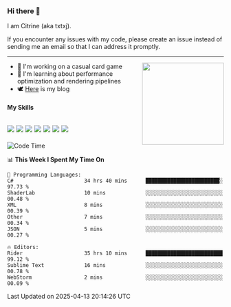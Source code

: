 ### Hi there 👋

I am Citrine (aka txtxj).

If you encounter any issues with my code, please create an issue instead of sending me an email so that I can address it promptly.

---

<img align="right" height="190" src="http://github-profile-summary-cards.vercel.app/api/cards/stats?username=txtxj&theme=vue">

- 🌱 I'm working on a casual card game
- 📖 I'm learning about performance optimization and rendering pipelines
- 🕊️ [Here](https://txtxj.top) is my blog

#### My Skills

![](https://img.shields.io/badge/Unity-000000?logo=unity&logoColor=fff)
![](https://img.shields.io/badge/C%23-239120?logo=csharp&logoColor=fff)
![](https://img.shields.io/badge/Python-3e74a2?logo=python&logoColor=fff)
![](https://img.shields.io/badge/C++-65318e?logo=cplusplus&logoColor=fff)
![](https://img.shields.io/badge/Vue-4FC08D?logo=vuedotjs&logoColor=fff)
![](https://img.shields.io/badge/Blender-f5792a?logo=blender&logoColor=fff)
![](https://img.shields.io/badge/MS%20SQL-cc2927?logo=microsoftsqlserver&logoColor=fff)
---

<!--START_SECTION:waka-->
![Code Time](http://img.shields.io/badge/Code%20Time-2%2C715%20hrs%207%20mins-blue)

📊 **This Week I Spent My Time On** 

```text
💬 Programming Languages: 
C#                       34 hrs 40 mins      ████████████████████████░   97.73 % 
ShaderLab                10 mins             ░░░░░░░░░░░░░░░░░░░░░░░░░   00.48 % 
XML                      8 mins              ░░░░░░░░░░░░░░░░░░░░░░░░░   00.39 % 
Other                    7 mins              ░░░░░░░░░░░░░░░░░░░░░░░░░   00.34 % 
JSON                     5 mins              ░░░░░░░░░░░░░░░░░░░░░░░░░   00.27 % 

🔥 Editors: 
Rider                    35 hrs 10 mins      █████████████████████████   99.12 % 
Sublime Text             16 mins             ░░░░░░░░░░░░░░░░░░░░░░░░░   00.78 % 
WebStorm                 2 mins              ░░░░░░░░░░░░░░░░░░░░░░░░░   00.09 % 
```


 Last Updated on 2025-04-13 20:14:26 UTC
<!--END_SECTION:waka-->
